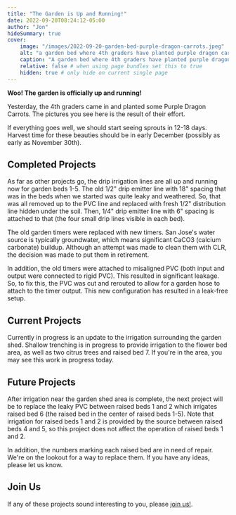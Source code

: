```yaml
---
title: "The Garden is Up and Running!"
date: 2022-09-20T08:24:12-05:00
author: "Jon"
hideSummary: true
cover:
    image: "/images/2022-09-20-garden-bed-purple-dragon-carrots.jpeg"
    alt: "a garden bed where 4th graders have planted purple dragon carrots" # alt text
    caption: "A garden bed where 4th graders have planted purple dragon carrots"
    relative: false # when using page bundles set this to true
    hidden: true # only hide on current single page
---
```


**Woo! The garden is officially up and running!**

Yesterday, the 4th graders came in and planted some Purple Dragon Carrots. The
pictures you see here is the result of their effort.

If everything goes well, we should start seeing sprouts in 12-18 days. Harvest
time for these beauties should be in early December (possibly as early as
November 30th).

## Completed Projects

As far as other projects go, the drip irrigation lines are all up and running
now for garden beds 1-5. The old 1/2" drip emitter line with 18" spacing that 
was in the beds when we started was quite leaky and weathered. So, that was all
removed up to the PVC line and replaced with fresh 1/2" distribution line 
hidden under the soil. Then, 1/4" drip emitter line with 6" spacing is attached
to that (the four small drip lines visible in each bed).

The old garden timers were replaced with new timers. San Jose's water source is
typically groundwater, which means significant CaCO3 (calcium carbonate)
buildup. Although an attempt was made to clean them with CLR, the decision was
made to put them in retirement.

In addition, the old timers were attached to misaligned PVC (both input and
output were connected to rigid PVC). This resulted in significant leakage. So,
to fix this, the PVC was cut and rerouted to allow for a garden hose to attach
to the timer output. This new configuration has resulted in a leak-free setup.

## Current Projects

Currently in progress is an update to the irrigation surrounding the garden
shed. Shallow trenching is in progress to provide irrigation to the flower bed
area, as well as two citrus trees and raised bed 7. If you're in the area, you
may see this work in progress today.

## Future Projects

After irrigation near the garden shed area is complete, the next project will
be to replace the leaky PVC between raised beds 1 and 2 which irrigates raised
bed 6 (the raised bed in the center of raised beds 1-5). Note that irrigation
for raised beds 1 and 2 is provided by the source between raised beds 4 and 5,
so this project does not affect the operation of raised beds 1 and 2.

In addition, the numbers marking each raised bed are in need of repair. We're
on the lookout for a way to replace them. If you have any ideas, please let us
know.

## Join Us

If any of these projects sound interesting to you, please [join us!](/join-us).

